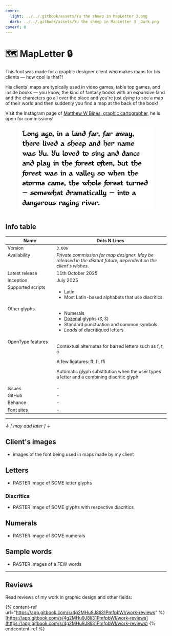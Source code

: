 ```yaml
---
cover:
  light: ../../.gitbook/assets/Yu the sheep in MapLetter 3.png
  dark: ../../.gitbook/assets/Yu the sheep in MapLetter 3 _Dark.png
coverY: 0
---
```


# 🗺️ MapLetter 🔒

This font was made for a graphic designer client who makes maps for his clients — how cool is that?!

His clients' maps are typically used in video games, table top games, and inside books — you know, the kind of fantasy books with an expansive land and the characters go all over the place and you're just _dying_ to see a map of their world and then suddenly you find a map at the back of the book!

Visit the Instagram page of <a href="https://www.instagram.com/matthew.w.art/" class="button primary">Matthew W Bines, graphic cartographer</a>, he is open for commissions!

<figure><picture><source srcset="../../.gitbook/assets/Yu the sheep in MapLetter 3 _Dark.png" media="(prefers-color-scheme: dark)"><img src="../../.gitbook/assets/Yu the sheep in MapLetter 3.png" alt=""></picture><figcaption></figcaption></figure>

## Info table

<table><thead><tr><th width="169" valign="top">Name</th><th width="440">Dots N Lines</th></tr></thead><tbody><tr><td valign="top">Version</td><td><code>3.006</code></td></tr><tr><td valign="top">Availability</td><td><em>Private commission for map designer. May be released in the distant future, dependent on the client's wishes.</em></td></tr><tr><td valign="top">Latest release</td><td>11th October 2025 </td></tr><tr><td valign="top">Inception</td><td>July 2025 </td></tr><tr><td valign="top">Supported scripts</td><td><ul><li>Latin</li><li>Most Latin-based alphabets that use diacritics</li></ul></td></tr><tr><td valign="top">Other glyphs</td><td><ul><li>Numerals </li><li><a data-footnote-ref href="#user-content-fn-1">Dozenal</a> glyphs (↊, ↋) </li><li>Standard punctuation and common symbols </li><li><em>Loads</em> of diacritiqued letters </li></ul></td></tr><tr><td valign="top">OpenType features</td><td><p>Contextual alternates for barred letters such as f, t, o</p><p>A few ligatures: ff, fi, ffi</p><p>Automatic glyph substitution when the user types a letter and a combining diacritic glyph </p></td></tr><tr><td valign="top">Issues</td><td>-</td></tr><tr><td valign="top">GitHub</td><td>-</td></tr><tr><td valign="top">Behance</td><td>-</td></tr><tr><td valign="top">Font sites</td><td>-</td></tr></tbody></table>



***



_↓ \[ may add later ] ↓_

## Client's images

* images of the font being used in maps made by my client



## Letters

* RASTER image of SOME letter glyphs

### Diacritics

* RASTER image of SOME glyphs with respective diacritics



## Numerals

* RASTER image of SOME numerals



## Sample words

* RASTER images of a FEW words



***

## Reviews

Read reviews of my work in graphic design and other fields:

{% content-ref url="https://app.gitbook.com/s/4g2MHu9J8li31PmfpbWI/work-reviews" %}
[https://app.gitbook.com/s/4g2MHu9J8li31PmfpbWI/work-reviews](https://app.gitbook.com/s/4g2MHu9J8li31PmfpbWI/work-reviews)
{% endcontent-ref %}



[^1]: Duodecimal — Base 12
